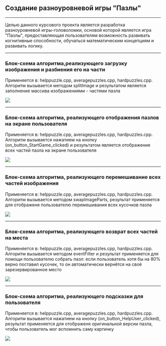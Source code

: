 <h2>Создание разноуровневой игры "Пазлы"</h2>
<hr />
<p>Целью данного курсового проекта является разработка разноуровневой игры-головоломки,
основой которой является игра "Пазлы", предоставляющая пользователям возможность развивать
когнитивные способности, обучаться математическим концепциям и развивать логику.</p>
<hr />
<h3>Блок-схема алгоритма,реализующего загрузку изображения и разбиения его на части</h3>
<p>Применяется в: helppuzzle.cpp, averagepuzzles.cpp, hardpuzzles.cpp. Алгоритм вызывается методом splitImage и результатом является заполнение массива изображениями - частями пазла</p>
<img src="./Block_diagrams/1.png">
<hr />
<h3>Блок-схема алгоритма, реализующего отображения пазлов на экране пользователя</h3>
<p>Применяется в: helppuzzle.cpp, averagepuzzles.cpp, hardpuzzles.cpp. Алгоритм вызывается нажатием на кнопку (on_button_StartGame_clicked) и результатом является отображение всех частей пазла на экране пользователя</p>
<img src="./Block_diagrams/2.png">
<hr />
<h3>Блок-схема алгоритма, реализующего перемешивание всех частей изображения</h3>
<p>Применяется в: helppuzzle.cpp, averagepuzzles.cpp, hardpuzzles.cpp. Алгоритм вызывается методом swapImageParts, результат применяется для отображеня пользователю перемешивания всех кусочков пазла</p>
<img src="./Block_diagrams/3.png">
<hr />
<h3>Блок-схема алгоритма, реализующего возврат всех частей на места</h3>
<p>Применяется в: helppuzzle.cpp, averagepuzzles.cpp, hardpuzzles.cpp. Алгоритм вызывается методом eventFilter и результат применяется для помощи пользователю собрать пазл: если пользователь хотя бы на 80% верно поставил кусочек,
то он автоматически вернётся на своё зарезервированное место</p>
<img src="./Block_diagrams/4.png">
<hr />
<h3>Блок-схема алгоритма, реализующего подсказки для пользователя</h3>
<p>Применяется в: helppuzzle.cpp, averagepuzzles.cpp, hardpuzzles.cpp. Алгоритм вызывается нажатием на кнопку (on_button_HelpUser_clicked), результат применяется для отображеня оригинальной версии пазла, чтобы пользователь мог
вспомнить саму картинку</p>
<img src="./Block_diagrams/5.png">
